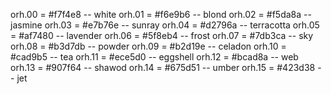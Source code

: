 orh.00 = #f7f4e8 -- white
orh.01 = #f6e9b6 -- blond
orh.02 = #f5da8a -- jasmine
orh.03 = #e7b76e -- sunray
orh.04 = #d2796a -- terracotta
orh.05 = #af7480 -- lavender
orh.06 = #5f8eb4 -- frost
orh.07 = #7db3ca -- sky
orh.08 = #b3d7db -- powder
orh.09 = #b2d19e -- celadon
orh.10 = #cad9b5 -- tea
orh.11 = #ece5d0 -- eggshell
orh.12 = #bcad8a -- web
orh.13 = #907f64 -- shawod
orh.14 = #675d51 -- umber
orh.15 = #423d38 -- jet
